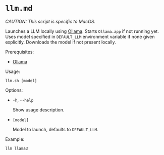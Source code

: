 # `llm.md`

_CAUTION: This script is specific to MacOS._

Launches a LLM locally using [Ollama](https://ollama.com). Starts `Ollama.app` if not running yet. Uses model specified in `DEFAULT_LLM` environment variable if none given explicitly. Downloads the model if not present locally. 

Prerequisites:

* [Ollama](https://ollama.com/download)

Usage:
```
llm.sh [model]
```

Options:

* `-h`, `--help`
        
    Show usage description.

* `[model]`
        
    Model to launch, defaults to `DEFAULT_LLM`.

Example:
```
llm llama3
```
